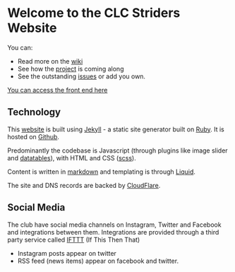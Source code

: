 # Welcome to the CLC Striders Website

You can:

* Read more on the [wiki](https://github.com/CLCStriders/striders/wiki)
* See how the [project](https://github.com/CLCStriders/striders/projects) is coming along
* See the outstanding [issues](https://github.com/CLCStriders/striders/issues) or add you own.

[You can access the front end here](https://clcstriders-runningclub.co.uk)

## Technology

This [website](https://clcstriders-runningclub.co.uk) is built using [Jekyll](https://jekyllrb.com/) - a static site generator built on [Ruby](https://www.ruby-lang.org/en/). It is hosted on [Github](https://github.com/).

Predominantly the codebase is Javascript (through plugins like image slider and [datatables](https://datatables.net)), with HTML and CSS ([scss](https://sass-lang.com/documentation/syntax)). 

Content is written in [markdown](https://daringfireball.net/projects/markdown/) and templating is through [Liquid](https://shopify.github.io/liquid/).

The site and DNS records are backed by [CloudFlare](https://www.cloudflare.com/).

## Social Media

The club have social media channels on Instagram, Twitter and Facebook and integrations between them. Integrations are provided through a third party service called [IFTTT](https://ifttt.com) (If This Then That)
- Instagram posts appear on twitter
- RSS feed (news items) appear on facebook and twitter.
